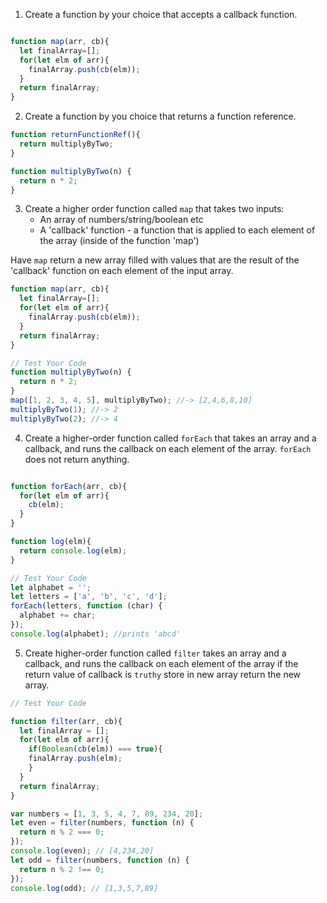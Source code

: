 1. Create a function by your choice that accepts a callback function.

```js

function map(arr, cb){
  let finalArray=[];
  for(let elm of arr){
    finalArray.push(cb(elm));
  }
  return finalArray;
}

```

2. Create a function by you choice that returns a function reference.

```js
function returnFunctionRef(){
  return multiplyByTwo;
}

function multiplyByTwo(n) {
  return n * 2;
}

```

3. Create a higher order function called `map` that takes two inputs:
   - An array of numbers/string/boolean etc
   - A 'callback' function - a function that is applied to each element of the array (inside of the function 'map')

Have `map` return a new array filled with values that are the result of the 'callback' function on each element of the input array.

```js
function map(arr, cb){
  let finalArray=[];
  for(let elm of arr){
    finalArray.push(cb(elm));
  }
  return finalArray;
}

// Test Your Code
function multiplyByTwo(n) {
  return n * 2;
}
map([1, 2, 3, 4, 5], multiplyByTwo); //-> [2,4,6,8,10]
multiplyByTwo(1); //-> 2
multiplyByTwo(2); //-> 4
```

4. Create a higher-order function called `forEach` that takes an array and a callback, and runs the callback on each element of the array. `forEach` does not return anything.

```js

function forEach(arr, cb){
  for(let elm of arr){
    cb(elm);
  }
}

function log(elm){
  return console.log(elm);
}

// Test Your Code
let alphabet = '';
let letters = ['a', 'b', 'c', 'd'];
forEach(letters, function (char) {
  alphabet += char;
});
console.log(alphabet); //prints 'abcd'
```

5. Create higher-order function called `filter` takes an array and a callback, and runs the callback on each element of the array if the return value of callback is `truthy` store in new array return the new array.

```js
// Test Your Code

function filter(arr, cb){
  let finalArray = [];
  for(let elm of arr){
    if(Boolean(cb(elm)) === true){
    finalArray.push(elm);
    }
  }
  return finalArray;
}

var numbers = [1, 3, 5, 4, 7, 89, 234, 20];
let even = filter(numbers, function (n) {
  return n % 2 === 0;
});
console.log(even); // [4,234,20]
let odd = filter(numbers, function (n) {
  return n % 2 !== 0;
});
console.log(odd); // [1,3,5,7,89]
```
